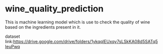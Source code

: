 # wine_quality_prediction
This is machine learning model which is use to check the quality of wine based on the ingredients present in it.

dataset link:https://drive.google.com/drive/folders/1ykqqIEUxqy7sLSkKA08d5SATq5IeuPwq
